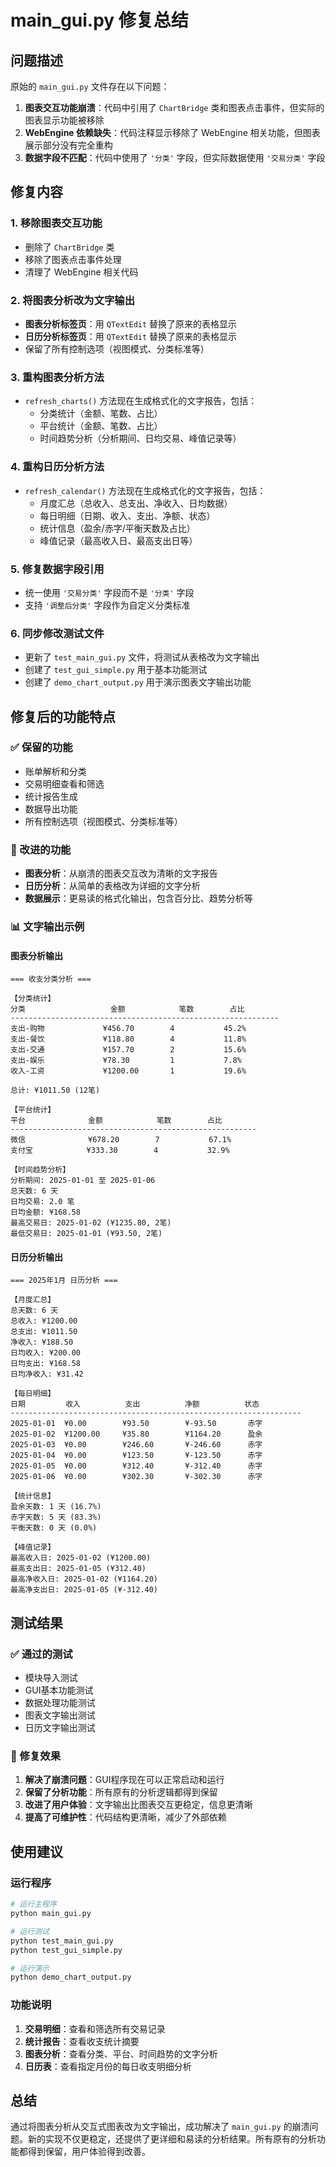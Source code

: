 # main_gui.py 修复总结

## 问题描述
原始的 `main_gui.py` 文件存在以下问题：
1. **图表交互功能崩溃**：代码中引用了 `ChartBridge` 类和图表点击事件，但实际的图表显示功能被移除
2. **WebEngine 依赖缺失**：代码注释显示移除了 WebEngine 相关功能，但图表展示部分没有完全重构
3. **数据字段不匹配**：代码中使用了 `'分类'` 字段，但实际数据使用 `'交易分类'` 字段

## 修复内容

### 1. 移除图表交互功能
- 删除了 `ChartBridge` 类
- 移除了图表点击事件处理
- 清理了 WebEngine 相关代码

### 2. 将图表分析改为文字输出
- **图表分析标签页**：用 `QTextEdit` 替换了原来的表格显示
- **日历分析标签页**：用 `QTextEdit` 替换了原来的表格显示
- 保留了所有控制选项（视图模式、分类标准等）

### 3. 重构图表分析方法
- `refresh_charts()` 方法现在生成格式化的文字报告，包括：
  - 分类统计（金额、笔数、占比）
  - 平台统计（金额、笔数、占比）
  - 时间趋势分析（分析期间、日均交易、峰值记录等）

### 4. 重构日历分析方法
- `refresh_calendar()` 方法现在生成格式化的文字报告，包括：
  - 月度汇总（总收入、总支出、净收入、日均数据）
  - 每日明细（日期、收入、支出、净额、状态）
  - 统计信息（盈余/赤字/平衡天数及占比）
  - 峰值记录（最高收入日、最高支出日等）

### 5. 修复数据字段引用
- 统一使用 `'交易分类'` 字段而不是 `'分类'` 字段
- 支持 `'调整后分类'` 字段作为自定义分类标准

### 6. 同步修改测试文件
- 更新了 `test_main_gui.py` 文件，将测试从表格改为文字输出
- 创建了 `test_gui_simple.py` 用于基本功能测试
- 创建了 `demo_chart_output.py` 用于演示图表文字输出功能

## 修复后的功能特点

### ✅ 保留的功能
- 账单解析和分类
- 交易明细查看和筛选
- 统计报告生成
- 数据导出功能
- 所有控制选项（视图模式、分类标准等）

### 🔄 改进的功能
- **图表分析**：从崩溃的图表交互改为清晰的文字报告
- **日历分析**：从简单的表格改为详细的文字分析
- **数据展示**：更易读的格式化输出，包含百分比、趋势分析等

### 📊 文字输出示例

#### 图表分析输出
```
=== 收支分类分析 ===

【分类统计】
分类                   金额            笔数        占比
------------------------------------------------------------
支出-购物             ¥456.70        4           45.2%
支出-餐饮             ¥118.80        4           11.8%
支出-交通             ¥157.70        2           15.6%
支出-娱乐             ¥78.30         1           7.8%
收入-工资             ¥1200.00       1           19.6%

总计: ¥1011.50 (12笔)

【平台统计】
平台              金额            笔数        占比
-------------------------------------------------------
微信              ¥678.20        7           67.1%
支付宝            ¥333.30        4           32.9%

【时间趋势分析】
分析期间: 2025-01-01 至 2025-01-06
总天数: 6 天
日均交易: 2.0 笔
日均金额: ¥168.58
最高交易日: 2025-01-02 (¥1235.80, 2笔)
最低交易日: 2025-01-01 (¥93.50, 2笔)
```

#### 日历分析输出
```
=== 2025年1月 日历分析 ===

【月度汇总】
总天数: 6 天
总收入: ¥1200.00
总支出: ¥1011.50
净收入: ¥188.50
日均收入: ¥200.00
日均支出: ¥168.58
日均净收入: ¥31.42

【每日明细】
日期         收入          支出          净额          状态
-----------------------------------------------------------------
2025-01-01  ¥0.00        ¥93.50        ¥-93.50       赤字
2025-01-02  ¥1200.00     ¥35.80        ¥1164.20      盈余
2025-01-03  ¥0.00        ¥246.60       ¥-246.60      赤字
2025-01-04  ¥0.00        ¥123.50       ¥-123.50      赤字
2025-01-05  ¥0.00        ¥312.40       ¥-312.40      赤字
2025-01-06  ¥0.00        ¥302.30       ¥-302.30      赤字

【统计信息】
盈余天数: 1 天 (16.7%)
赤字天数: 5 天 (83.3%)
平衡天数: 0 天 (0.0%)

【峰值记录】
最高收入日: 2025-01-02 (¥1200.00)
最高支出日: 2025-01-05 (¥312.40)
最高净收入日: 2025-01-02 (¥1164.20)
最高净支出日: 2025-01-05 (¥-312.40)
```

## 测试结果

### ✅ 通过的测试
- 模块导入测试
- GUI基本功能测试
- 数据处理功能测试
- 图表文字输出测试
- 日历文字输出测试

### 🎯 修复效果
1. **解决了崩溃问题**：GUI程序现在可以正常启动和运行
2. **保留了分析功能**：所有原有的分析逻辑都得到保留
3. **改进了用户体验**：文字输出比图表交互更稳定，信息更清晰
4. **提高了可维护性**：代码结构更清晰，减少了外部依赖

## 使用建议

### 运行程序
```bash
# 运行主程序
python main_gui.py

# 运行测试
python test_main_gui.py
python test_gui_simple.py

# 运行演示
python demo_chart_output.py
```

### 功能说明
1. **交易明细**：查看和筛选所有交易记录
2. **统计报告**：查看收支统计摘要
3. **图表分析**：查看分类、平台、时间趋势的文字分析
4. **日历表**：查看指定月份的每日收支明细分析

## 总结

通过将图表分析从交互式图表改为文字输出，成功解决了 `main_gui.py` 的崩溃问题。新的实现不仅更稳定，还提供了更详细和易读的分析结果。所有原有的分析功能都得到保留，用户体验得到改善。
